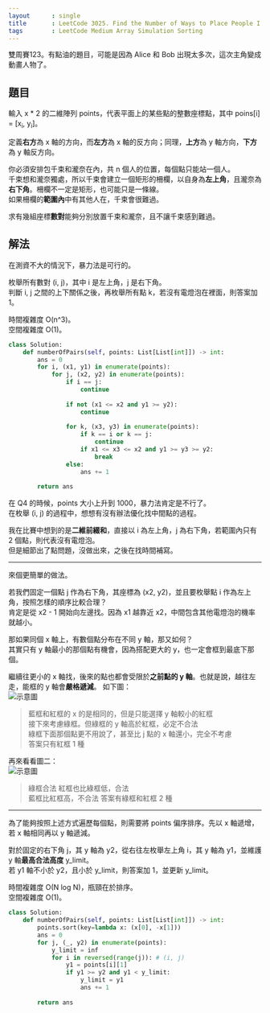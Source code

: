 ```yaml
---
layout      : single
title       : LeetCode 3025. Find the Number of Ways to Place People I
tags        : LeetCode Medium Array Simulation Sorting
---
```

雙周賽123。有點油的題目，可能是因為 Alice 和 Bob 出現太多次，這次主角變成動畫人物了。

## 題目

輸入 x \* 2 的二維陣列 points，代表平面上的某些點的整數座標點，其中 poins[i] = [x<sub>i</sub>, y<sub>i</sub>]。  

定義**右方**為 x 軸的方向，而**左方**為 x 軸的反方向；同理，**上方**為 y 軸方向，**下方**為 y 軸反方向。  

你必須安排包千束和瀧奈在內，共 n 個人的位置，每個點只能站一個人。  
千束想和瀧奈獨處，所以千束會建立一個矩形的柵欄，以自身為**左上角**，且瀧奈為**右下角**。柵欄不一定是矩形，也可能只是一條線。  
如果柵欄的**範圍內**中有其他人在，千束會很難過。  

求有幾組座標**數對**能夠分別放置千束和瀧奈，且不讓千束感到難過。  

## 解法

在測資不大的情況下，暴力法是可行的。  

枚舉所有數對 (i, j)，其中 i 是左上角，j 是右下角。  
判斷 i, j 之間的上下關係之後，再枚舉所有點 k，若沒有電燈泡在裡面，則答案加 1。  

時間複雜度 O(n^3)。  
空間複雜度 O(1)。  

```python
class Solution:
    def numberOfPairs(self, points: List[List[int]]) -> int:
        ans = 0
        for i, (x1, y1) in enumerate(points):
            for j, (x2, y2) in enumerate(points):
                if i == j:
                    continue
                
                if not (x1 <= x2 and y1 >= y2):
                    continue
                
                for k, (x3, y3) in enumerate(points):
                    if k == i or k == j:
                        continue
                    if x1 <= x3 <= x2 and y1 >= y3 >= y2:
                        break
                else:
                    ans += 1
                    
        return ans
```

在 Q4 的時候，points 大小上升到 1000，暴力法肯定是不行了。  
在枚舉 (i, j) 的過程中，想想有沒有辦法優化找中間點的過程。  

我在比賽中想到的是**二維前綴和**，直接以 i 為左上角，j 為右下角，若範圍內只有 2 個點，則代表沒有電燈泡。  
但是細節出了點問題，沒做出來，之後在找時間補寫。  

---

來個更簡單的做法。  

若我們固定一個點 j 作為右下角，其座標為 (x2, y2)，並且要枚舉點 i 作為左上角，按照怎樣的順序比較合理？  
肯定是從 x2 - 1 開始向左邊找。因為 x1 越靠近 x2，中間包含其他電燈泡的機率就越小。  

那如果同個 x 軸上，有數個點分布在不同 y 軸，那又如何？  
其實只有 y 軸最小的那個點有機會，因為搭配更大的 y，也一定會框到最底下那個。  

繼續往更小的 x 軸找，後來的點也都會受限於**之前點的 y 軸**。也就是說，越往左走，能框的 y 軸會**嚴格遞減**。
如下圖：  
![示意圖](/assets/img/2305-1.jpg)
> 藍框和紅框的 x 的是相同的，但是只能選擇 y 軸較小的紅框  
> 接下來考慮綠框。但綠框的 y 軸高於紅框，必定不合法  
> 綠框下面那個點更不用說了，甚至比 j 點的 x 軸還小，完全不考慮  
> 答案只有紅框 1 種  

再來看看圖二：  
![示意圖](/assets/img/2305-2.jpg)
> 綠框合法
> 紅框也比綠框低，合法  
> 藍框比紅框高，不合法
> 答案有綠框和紅框 2 種  

---

為了能夠按照上述方式遍歷每個點，則需要將 points 偏序排序。先以 x 軸遞增，若 x 軸相同再以 y 軸遞減。  

對於固定的右下角 j，其 y 軸為 y2，從右往左枚舉左上角 i，其 y 軸為 y1，並維護 y 軸**最高合法高度** y_limit。  
若 y1 軸不小於 y2，且小於 y_limit，則答案加 1，並更新 y_limit。  

時間複雜度 O(N log N)，瓶頸在於排序。  
空間複雜度 O(1)。  

```python
class Solution:
    def numberOfPairs(self, points: List[List[int]]) -> int:
        points.sort(key=lambda x: (x[0], -x[1])) 
        ans = 0
        for j, (_, y2) in enumerate(points):
            y_limit = inf
            for i in reversed(range(j)): # (i, j)
                y1 = points[i][1]
                if y1 >= y2 and y1 < y_limit:
                    y_limit = y1
                    ans += 1
                
        return ans
```
